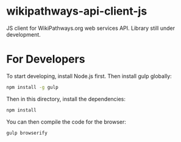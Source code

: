 wikipathways-api-client-js
==============

JS client for WikiPathways.org web services API. Library still under development.

# For Developers

To start developing, install Node.js first. Then install gulp globally:

```bash
npm install -g gulp
```

Then in this directory, install the dependencies:

```bash
npm install
```

You can then compile the code for the browser:

```bash
gulp browserify
```
